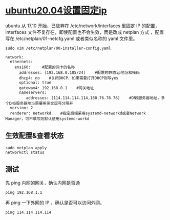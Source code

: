 # [ubuntu20.04设置固定ip](https://github.com/huaizhixu/Huaizhi-Blog/issues/7)

ubuntu 从 17.10 开始，已放弃在 /etc/network/interfaces 里固定 IP 的配置，interfaces 文件不复存在，即使配置也不会生效，而是改成 netplan 方式 ，配置写在 /etc/netplan/01-netcfg.yaml 或者类似名称的 yaml 文件里。
```
sudo vim /etc/netplan/00-installer-config.yaml

```
```
network:
  ethernets:
    ens160:     #配置的网卡的名称
      addresses: [192.168.0.105/24]    #配置的静态ip地址和掩码
      dhcp4: no    #关闭DHCP，如果需要打开DHCP则写yes
      optional: true
      gateway4: 192.168.0.1    #网关地址
      nameservers:
         addresses: [114.114.114.114,180.76.76.76]    #DNS服务器地址，多个DNS服务器地址需要用英文逗号分隔开
  version: 2
  renderer: networkd    #指定后端采用systemd-networkd或者Network Manager，可不填写则默认使用systemd-workd
```
## 生效配置&查看状态
```
sudo netplan apply
networkctl status 
```
## 测试
先 ping 内网的网关，确认内网是否通
```
ping 192.168.1.1
```
再 ping 一下外网的 IP ，确认是否可以访问外网。
```
ping 114.114.114.114
```